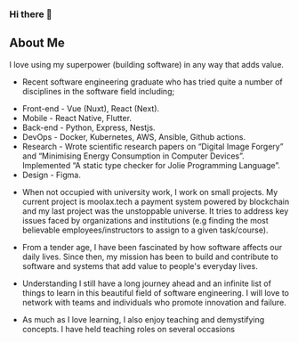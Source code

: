 ### Hi there 👋

<!--
**Danielatonge/danielatonge** is a ✨ _special_ ✨ repository because its `README.md` (this file) appears on your GitHub profile.

Here are some ideas to get you started:

- 🔭 I’m currently working on ...
- 🌱 I’m currently learning ...
- 👯 I’m looking to collaborate on ...
- 🤔 I’m looking for help with ...
- 💬 Ask me about ...
- 📫 How to reach me: ...

-->
## About Me

I love using my superpower (building software) in any way that adds value.

+ Recent software engineering graduate who has tried quite a number of disciplines in the software field including;
 - Front-end - Vue (Nuxt), React (Next).
 - Mobile - React Native, Flutter.
 - Back-end - Python, Express, Nestjs.
 - DevOps - Docker, Kubernetes, AWS, Ansible, Github actions.
 - Research - Wrote scientific research papers on “Digital Image Forgery” and “Minimising Energy Consumption in Computer Devices”. Implemented “A static type checker for Jolie Programming Language”.
 - Design - Figma.

+ When not occupied with university work, I work on small projects. My current project is moolax.tech a payment system powered by blockchain and my last project was the unstoppable universe. It tries to address key issues faced by organizations and institutions (e.g finding the most believable employees/instructors to assign to a given task/course).

+ From a tender age, I have been fascinated by how software affects our daily lives. Since then, my mission has been to build and contribute to software and systems that add value to people's everyday lives.

+ Understanding I still have a long journey ahead and an infinite list of things to learn in this beautiful field of software engineering. I will love to network with teams and individuals who promote innovation and failure.

+ As much as I love learning, I also enjoy teaching and demystifying concepts. I have held teaching roles on several occasions
